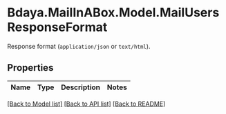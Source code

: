# Bdaya.MailInABox.Model.MailUsersResponseFormat
Response format (`application/json` or `text/html`).

## Properties

Name | Type | Description | Notes
------------ | ------------- | ------------- | -------------

[[Back to Model list]](../../README.md#documentation-for-models) [[Back to API list]](../../README.md#documentation-for-api-endpoints) [[Back to README]](../../README.md)

